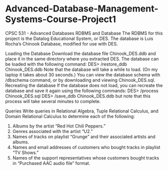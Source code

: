 # Advanced-Database-Management-Systems-Course-Project1
CPSC 531 - Advanced Databases 
RDBMS and Database
The RDBMS for this project is the Datalog Educational System, or DES.
The database is Luis Rocha’s Chinook Database, modified for use with DES.

Loading the Database
Download the database file Chinook_DES.ddb and place it in the same directory where you extracted DES. The database can be loaded with the following command:
DES> /restore_ddb Chinook_DES.ddb
Note that the database will take a while to load. (On my laptop it takes about 30 seconds.)
You can view the database schema with /dbschema command, or by downloading and viewing Chinook_DES.sql.
Recreating the database
If the database does not load, you can recreate the database and save it again using the following commands:
DES> /process Chinook_DES.sql
DES> /save_ddb Chinook_DES.ddb
but note that this process will take several minutes to complete.

Queries
Write queries in Relational Algebra, Tuple Relational Calculus, and Domain Relational Calculus to determine each of the following:
1.	Albums by the artist “Red Hot Chili Peppers.”
2.	Genres associated with the artist “U2.”
3.	Names of tracks on playlist “Grunge” and their associated artists and albums.
4.	Names and email addresses of customers who bought tracks in playlist “TV Shows.”
5.	Names of the support representatives whose customers bought tracks in “Purchased AAC audio file” format.
